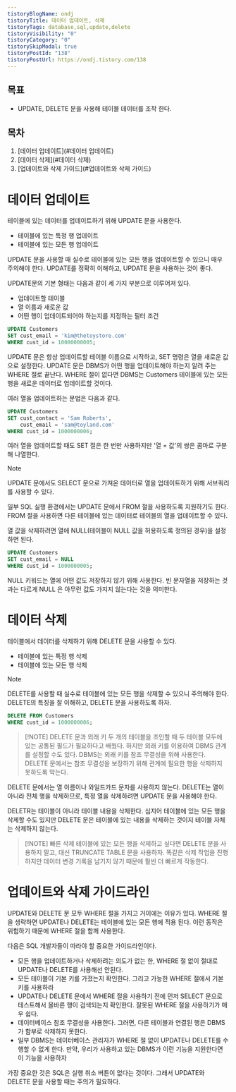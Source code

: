 ```yaml
---
tistoryBlogName: ondj
tistoryTitle: 데이터 업데이트, 삭제
tistoryTags: database,sql,update,delete
tistoryVisibility: "0"
tistoryCategory: "0"
tistorySkipModal: true
tistoryPostId: "138"
tistoryPostUrl: https://ondj.tistory.com/138
---
```

## 목표

- UPDATE, DELETE 문을 사용해 테이블 데이터를 조작 한다.

## 목차

1. [데이터 업데이트](#데이터 업데이트)
2. [데이터 삭제](#데이터 삭제)
3. [업데이트와 삭제 가이드](#업데이트와 삭제 가이드)


# 데이터 업데이트

테이블에 있는 데이터를 업데이트하기 위해 UPDATE 문을 사용한다.

- 테이블에 있는 특정 행 업데이트
- 테이블에 있는 모든 행 업데이트

UPDATE 문을 사용할 때 실수로 테이블에 있는 모든 행을 업데이트할 수 있으니 매우 주의해야 한다. UPDATE를 정확히 이해하고, UPDATE 문을 사용하는 것이 좋다.

UPDATE문의 기본 형태는 다음과 같이 세 가지 부분으로 이루어져 있다.

- 업데이트할 테이블
- 열 이름과 새로운 값
- 어떤 행이 업데이트되어야 하는지를 지정하는 필터 조건

```SQL
UPDATE Customers
SET cust_email = 'kim@thetoystore.com'
WHERE cust_id = 10000000005;
```

UPDATE 문은 항상 업데이트할 테이블 이름으로 시작하고, SET 명령은 열을 새로운 값으로 설정한다. UPDATE 문은 DBMS가 어떤 행을 업데이트해야 하는지 알려 주는 WHERE 절로 끝난다.
WHERE 절이 없다면 DBMS는 Customers 테이블에 있는 모든 행을 새로운 데이터로 업데이트할 것이다.

여러 열을 업데이트하는 문법은 다음과 같다.

```SQL
UPDATE Customers
SET cust_contact = 'Sam Roberts',
	cust_email = 'sam@toyland.com'
WHERE cust_id = 1000000006;
```

여러 열을 업데이트할 때도 SET 절은 한 번만 사용하지만 '열 = 값'의 쌍은 콤마로 구분해 나열한다.

> [!NOTE]
> UPDATE 문에서도 SELECT 문으로 가져온 데이터로 열을 업데이트하기 위해 서브쿼리를 사용할 수 있다.
> 
> 일부 SQL 실행 환경에서는 UPDATE 문에서 FROM 절을 사용하도록 지원하기도 한다.
> FROM 절을 사용하면 다른 테이블에 있는 데이터로 테이블의 열을 업데이트할 수 있다.

열 값을 삭제하려면 열에 NULL(테이블이 NULL 값을 허용하도록 정의된 경우)을 설정하면 된다.

```SQL
UPDATE Customers
SET cust_email = NULL
WHERE cust_id = 1000000005;
```

NULL 키워드는 열에 어떤 값도 저장하지 않기 위해 사용한다. 빈 문자열을 저장하는 것과는 다르게 NULL 은 아무런 값도 가지지 않는다는 것을 의미한다.


# 데이터 삭제

테이블에서 데이터를 삭제하기 위해 DELETE 문을 사용할 수 있다.

- 테이블에 있는 특정 행 삭제
- 테이블에 있는 모든 행 삭제

> [!NOTE]
> DELETE를 사용할 때 실수로 테이블에 있는 모든 행을 삭제할 수 있으니 주의해야 한다.
> DELETE의 특징을 잘 이해하고, DELETE 문을 사용하도록 하자.

```SQL
DELETE FROM Customers
WHERE cust_id = 1000000006;
```

> [!NOTE] DELETE 문과 외래 키
> 두 개의 테이블을 조인할 때 두 테이블 모두에 있는 공통된 필드가 필요하다고 배웠다. 하지만 외래 키를 이용하여 DBMS 관계를 설정할 수도 있다. DBMS는 외래 키를 참조 무결성을 위해 사용한다.  DELETE 문에서는 참조 무결성을 보장하기 위해 관계에 필요한 행을 삭제하지 못하도록 막는다.

DELETE 문에서는 열 이름이나 와일드카드 문자를 사용하지 않는다. DELETE는 열이 아니라 전체 행을 삭제하므로, 특정 열을 삭제하려면 UPDATE 문을 사용해야 한다.

DELETR는 테이블이 아니라 테이블 내용을 삭제한다.
심지어 테이블에 있는 모든 행을 삭제할 수도 있지만 DELETE 문은 테이블에 있는 내용을 삭제하는 것이지 테이블 자체는 삭제하지 않는다.

> [!NOTE] 빠른 삭제
> 테이블에 있는 모든 행을 삭제하고 싶다면 DELETE 문을 사용하지 말고, 대신 TRUNCATE TABLE 문을 사용하자. 똑같은 삭제 작업을 진행하지만 데이터 변경 기록을 남기지 않기 때문에 훨씬 더 빠르게 작동한다.


# 업데이트와 삭제 가이드라인

UPDATE와 DELETE 문 모두 WHERE 절을 가지고 거이에는 이유가 있다.
WHERE 절을 생략하면 UPDATE나 DELETE는 테이블에 있는 모든 행에 적용 된다. 이런 동작은 위험하기 때문에 WHERE 절을 함께 사용한다.

다음은 SQL 개발자들이 따라야 할 중요한 가이드라인이다.

- 모든 행을 업데이트하거나 삭제하려는 의도가 없는 한, WHERE 절 없이 절대로 UPDATE나 DELETE를 사용해선 안된다.
- 모든 테이블이 기본 키를 가졌는지 확인한다. 그리고 가능한 WHERE 절에서 기본 키를 사용하라
- UPDATE나 DELETE 문에서 WHERE 절을 사용하기 전에 먼저 SELECT 문으로 테스트해서 올바른 행이 검색되는지 확인한다. 잘못된 WHERE 절을 사용하기가 매우 쉽다.
- 데이터베이스 참조 무결성을 사용한다. 그러면, 다른 테이블과 연결된 행은 DBMS가 함부로 삭제하지 못한다.
- 일부 DBMS는 데이터베이스 관리자가 WHERE 절 없이 UPDATE나 DELETE를 수행할 수 없게 한다. 만약, 우리가 사용하고 있는 DBMS가 이런 기능을 지원한다면 이 기능을 사용하자

가장 중요한 것은 SQL은 실행 취소 버튼이 없다는 것이다. 그래서 UPDATE와 DELETE 문을 사용할 때는 주의가 필요하다.